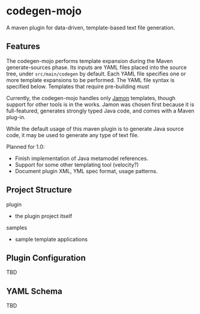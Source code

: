 # codegen-mojo

A maven plugin for data-driven, template-based text file generation.

## Features

The codegen-mojo performs template expansion during the Maven generate-sources
phase.  Its inputs are YAML files placed into the source tree, under
`src/main/codegen` by default.  Each YAML file specifies one or more template
expansions to be performed.  The YAML file syntax is specified below.  Templates
that require pre-building must 

Currently, the codegen-mojo handles only [Jamon](http://www.jamon.org) templates,
though support for other tools is in the works.  Jamon was chosen first because it
is full-featured, generates strongly typed Java code, and comes with a Maven
plug-in.

While the default usage of this maven plugin is to generate Java source code, it
may be used to generate any type of text file.

Planned for 1.0:

- Finish implementation of Java metamodel references.
- Support for some other templating tool (velocity?)
- Document plugin XML, YML spec format, usage patterns.

## Project Structure

plugin
- the plugin project itself

samples
- sample template applications

## Plugin Configuration

TBD

## YAML Schema

TBD
